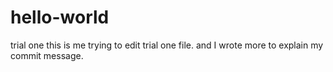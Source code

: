 # hello-world
trial one
this is me trying to edit trial one file.
and I wrote more to explain my commit message.

